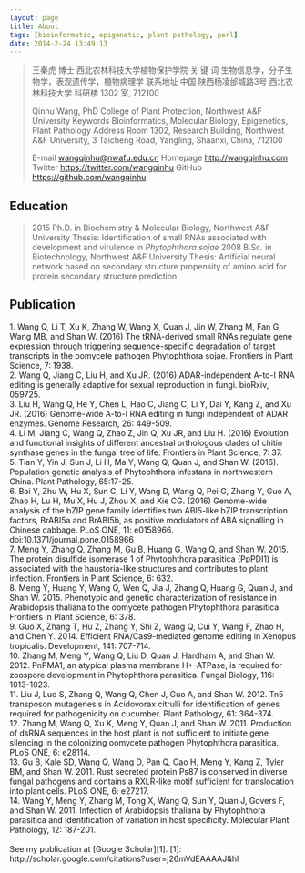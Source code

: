 ```yaml
---
layout: page
title: About
tags: [bioinformatic, epigenetic, plant pathology, perl]
date: 2014-2-24 13:49:13
---
```


<blockquote>王秦虎 博士
西北农林科技大学植物保护学院
关 键 词  生物信息学，分子生物学，表观遗传学，植物病理学
联系地址  中国 陕西杨凌邰城路3号 西北农林科技大学 科研楼 1302 室, 712100

Qinhu Wang, PhD
College of Plant Protection, Northwest A&F University
Keywords  Bioinformatics, Molecular Biology, Epigenetics, Plant Pathology
Address   Room 1302, Research Building, Northwest A&F University,
          3 Taicheng Road, Yangling, Shaanxi, China, 712100

E-mail    <a href="mailto:wangqinhu@nwafu.edu.cn">wangqinhu@nwafu.edu.cn</a>
Homepage  <a href="http://wangqinhu.com">http://wangqinhu.com</a>
Twitter   <a href="https://twitter.com/wangqinhu">https://twitter.com/wangqinhu</a>
GitHub    <a href="https://github.com/wangqinhu">https://github.com/wangqinhu</a></blockquote>

Education
---------

<blockquote>2015      Ph.D. in Biochemistry & Molecular Biology, Northwest A&F University
          Thesis: Identification of small RNAs associated with development and virulence 
          in <i>Phytophthora sojae</i>
2008      B.Sc. in Biotechnology, Northwest A&F University
          Thesis: Artificial neural network based on secondary structure propensity of 
          amino acid for protein secondary structure prediction.</blockquote>

Publication
-----------

<bib>
1.	Wang Q, Li T, Xu K, Zhang W, Wang X, Quan J, Jin W, Zhang M, Fan G, Wang MB, and Shan W. (2016) The tRNA-derived small RNAs regulate gene expression through triggering sequence-specific degradation of target transcripts in the oomycete pathogen Phytophthora sojae. Frontiers in Plant Science, 7: 1938.
<br>
2.	Wang Q, Jiang C, Liu H, and Xu JR. (2016) ADAR-independent A-to-I RNA editing is generally adaptive for sexual reproduction in fungi. bioRxiv, 059725.
<br>
3.	Liu H, Wang Q, He Y, Chen L, Hao C, Jiang C, Li Y, Dai Y, Kang Z, and Xu JR. (2016) Genome-wide A-to-I RNA editing in fungi independent of ADAR enzymes. Genome Research, 26: 449-509.
<br>
4.	Li M, Jiang C, Wang Q, Zhao Z, Jin Q, Xu JR, and Liu H. (2016) Evolution and functional insights of different ancestral orthologous clades of chitin synthase genes in the fungal tree of life. Frontiers in Plant Science, 7: 37.
<br>
5.	Tian Y, Yin J, Sun J, Li H, Ma Y, Wang Q, Quan J, and Shan W. (2016). Population genetic analysis of Phytophthora infestans in northwestern China. Plant Pathology, 65:17-25.
<br>
6.	Bai Y, Zhu W, Hu X, Sun C, Li Y, Wang D, Wang Q, Pei G, Zhang Y, Guo A, Zhao H, Lu H, Mu X, Hu J, Zhou X, and Xie CG. (2016) Genome-wide analysis of the bZIP gene family identifies two ABI5-like bZIP transcription factors, BrABI5a and BrABI5b, as positive modulators of ABA signalling in Chinese cabbage. PLoS ONE, 11: e0158966. doi:10.1371/journal.pone.0158966
<br>
7.	Meng Y, Zhang Q, Zhang M, Gu B, Huang G, Wang Q, and Shan W. 2015. The protein disulfide isomerase 1 of Phytophthora parasitica (PpPDI1) is associated with the haustoria-like structures and contributes to plant infection. Frontiers in Plant Science, 6: 632.
<br>
8.	Meng Y, Huang Y, Wang Q, Wen Q, Jia J, Zhang Q, Huang G, Quan J, and Shan W. 2015. Phenotypic and genetic characterization of resistance in Arabidopsis thaliana to the oomycete pathogen Phytophthora parasitica. Frontiers in Plant Science, 6: 378.
<br>
9.	Guo X, Zhang T, Hu Z, Zhang Y, Shi Z, Wang Q, Cui Y, Wang F, Zhao H, and Chen Y. 2014. Efficient RNA/Cas9-mediated genome editing in Xenopus tropicalis. Development, 141: 707-714.
<br>
10.	Zhang M, Meng Y, Wang Q, Liu D, Quan J, Hardham A, and Shan W. 2012. PnPMA1, an atypical plasma membrane H+-ATPase, is required for zoospore development in Phytophthora parasitica. Fungal Biology, 116: 1013-1023.
<br>
11.	Liu J, Luo S, Zhang Q, Wang Q, Chen J, Guo A, and Shan W. 2012. Tn5 transposon mutagenesis in Acidovorax citrulli for identification of genes required for pathogenicity on cucumber. Plant Pathology, 61: 364-374.
<br>
12.	Zhang M, Wang Q, Xu K, Meng Y, Quan J, and Shan W. 2011. Production of dsRNA sequences in the host plant is not sufficient to initiate gene silencing in the colonizing oomycete pathogen Phytophthora parasitica. PLoS ONE, 6: e28114.
<br>
13.	Gu B, Kale SD, Wang Q, Wang D, Pan Q, Cao H, Meng Y, Kang Z, Tyler BM, and Shan W. 2011. Rust secreted protein Ps87 is conserved in diverse fungal pathogens and contains a RXLR-like motif sufficient for translocation into plant cells. PLoS ONE, 6: e27217.
<br>
14.	Wang Y, Meng Y, Zhang M, Tong X, Wang Q, Sun Y, Quan J, Govers F, and Shan W. 2011. Infection of Arabidopsis thaliana by Phytophthora parasitica and identification of variation in host specificity. Molecular Plant Pathology, 12: 187-201.
<br>
<br>
See my publication at [Google Scholar][1].
</bib>
[1]: http://scholar.google.com/citations?user=j26mVdEAAAAJ&hl
